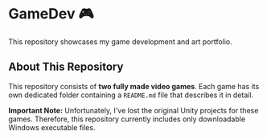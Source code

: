 # GameDev 🎮

This repository showcases my game development and art portfolio.

## About This Repository

This repository consists of **two fully made video games**. Each game has its own dedicated folder containing a `README.md` file that describes it in detail.

**Important Note:** Unfortunately, I've lost the original Unity projects for these games. Therefore, this repository currently includes only downloadable Windows executable files.
